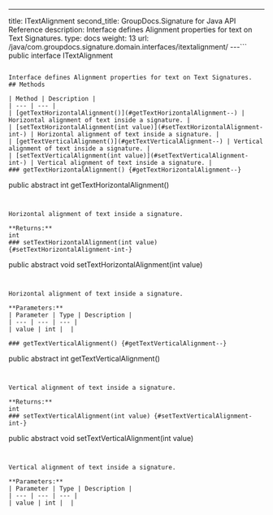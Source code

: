 ---
title: ITextAlignment
second_title: GroupDocs.Signature for Java API Reference
description: Interface defines Alignment properties for text on Text Signatures.
type: docs
weight: 13
url: /java/com.groupdocs.signature.domain.interfaces/itextalignment/
---```
public interface ITextAlignment
```

Interface defines Alignment properties for text on Text Signatures.
## Methods

| Method | Description |
| --- | --- |
| [getTextHorizontalAlignment()](#getTextHorizontalAlignment--) | Horizontal alignment of text inside a signature. |
| [setTextHorizontalAlignment(int value)](#setTextHorizontalAlignment-int-) | Horizontal alignment of text inside a signature. |
| [getTextVerticalAlignment()](#getTextVerticalAlignment--) | Vertical alignment of text inside a signature. |
| [setTextVerticalAlignment(int value)](#setTextVerticalAlignment-int-) | Vertical alignment of text inside a signature. |
### getTextHorizontalAlignment() {#getTextHorizontalAlignment--}
```
public abstract int getTextHorizontalAlignment()
```


Horizontal alignment of text inside a signature.

**Returns:**
int
### setTextHorizontalAlignment(int value) {#setTextHorizontalAlignment-int-}
```
public abstract void setTextHorizontalAlignment(int value)
```


Horizontal alignment of text inside a signature.

**Parameters:**
| Parameter | Type | Description |
| --- | --- | --- |
| value | int |  |

### getTextVerticalAlignment() {#getTextVerticalAlignment--}
```
public abstract int getTextVerticalAlignment()
```


Vertical alignment of text inside a signature.

**Returns:**
int
### setTextVerticalAlignment(int value) {#setTextVerticalAlignment-int-}
```
public abstract void setTextVerticalAlignment(int value)
```


Vertical alignment of text inside a signature.

**Parameters:**
| Parameter | Type | Description |
| --- | --- | --- |
| value | int |  |

